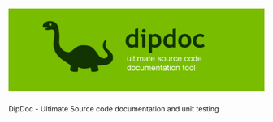 ![DipDoc - Ultimate Source code documentation and unit testing](logo.png)
======

DipDoc - Ultimate Source code documentation and unit testing
